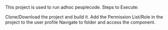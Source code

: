 This project is used to run adhoc peoplecode.
Steps to Execute:

Clone/Download the project and build it.
Add the Permission List/Role in the project to the user profile
Navigate to folder and access the component.